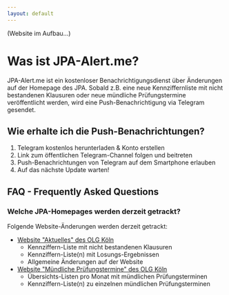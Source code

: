 ```yaml
---
layout: default
---
```


(Website im Aufbau...)

# Was ist JPA-Alert.me?

JPA-Alert.me ist ein kostenloser Benachrichtigungsdienst über Änderungen auf der Homepage des JPA. Sobald z.B. eine neue Kennziffernliste mit nicht bestandenen Klausuren oder neue mündliche Prüfungstermine veröffentlicht werden, wird eine Push-Benachrichtigung via Telegram gesendet.

## Wie erhalte ich die Push-Benachrichtungen?

1.  Telegram kostenlos herunterladen & Konto erstellen 
2.  Link zum öffentlichen Telegram-Channel folgen und beitreten
3.  Push-Benachrichtungen von Telegram auf dem Smartphone erlauben
4.  Auf das nächste Update warten!

## FAQ - Frequently Asked Questions

### Welche JPA-Homepages werden derzeit getrackt?

Folgende Website-Änderungen werden derzeit getrackt:

*   [Website "Aktuelles" des OLG Köln](https://www.olg-koeln.nrw.de/aufgaben/justizpruefungsamt/002_aktuelles/index.php)
    *   Kennziffern-Liste mit nicht bestandenen Klausuren
    *   Kennziffern-Liste(n) mit Losungs-Ergebnissen
    *   Allgemeine Änderungen auf der Website
*   [Website "Mündliche Prüfungstermine" des OLG Köln](https://www.olg-koeln.nrw.de/aufgaben/justizpruefungsamt/003_staatl-pflichtfachpruefung/004_muendlichepruefung/001_termine/index.php)
    *   Übersichts-Listen pro Monat mit mündlichen Prüfungsterminen
    *   Kennziffern-Liste(n) zu einzelnen mündlichen Prüfungsterminen

